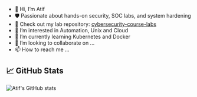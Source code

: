 - 👋 Hi, I’m Atif
- 🛡️ Passionate about hands-on security, SOC labs, and system hardening  
- 📁 Check out my lab repository: [cybersecurity-course-labs](https://github.com/your-username/cybersecurity-course-labs)
- 👀 I’m interested in Automation, Unix and Cloud
- 🌱 I’m currently learning Kubernetes and Docker
- 💞️ I’m looking to collaborate on ...
- 📫 How to reach me ...

## 📈 GitHub Stats
![Atif's GitHub stats](https://github-readme-stats.vercel.app/api?atifkaloodi1=your-username&show_icons=true&theme=radical)
